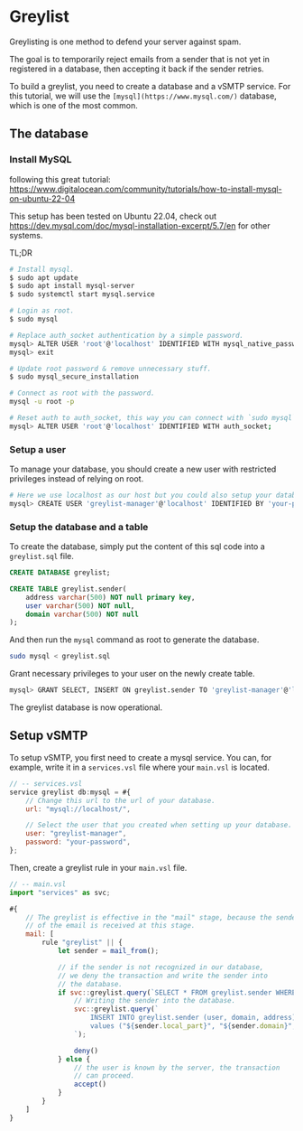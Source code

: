 # Greylist

Greylisting is one method to defend your server against spam.

The goal is to temporarily reject emails from a sender that is not yet in registered in a database, then accepting it back if the sender retries.

To build a greylist, you need to create a database and a vSMTP service. For this tutorial, we will use the `[mysql](https://www.mysql.com/)` database, which is one of the most common.

## The database

### Install MySQL

following this great tutorial: <https://www.digitalocean.com/community/tutorials/how-to-install-mysql-on-ubuntu-22-04>

This setup has been tested on Ubuntu 22.04, check out <https://dev.mysql.com/doc/mysql-installation-excerpt/5.7/en> for other systems.

TL;DR

```sh
# Install mysql.
$ sudo apt update
$ sudo apt install mysql-server
$ sudo systemctl start mysql.service

# Login as root.
$ sudo mysql

# Replace auth_socket authentication by a simple password.
mysql> ALTER USER 'root'@'localhost' IDENTIFIED WITH mysql_native_password BY 'your-password';
mysql> exit

# Update root password & remove unnecessary stuff.
$ sudo mysql_secure_installation

# Connect as root with the password.
mysql -u root -p

# Reset auth to auth_socket, this way you can connect with `sudo mysql`
mysql> ALTER USER 'root'@'localhost' IDENTIFIED WITH auth_socket;
```

### Setup a user

To manage your database, you should create a new user with restricted privileges instead of relying on root.

```sh
# Here we use localhost as our host but you could also setup your database on another server.
mysql> CREATE USER 'greylist-manager'@'localhost' IDENTIFIED BY 'your-password';
```

### Setup the database and a table

To create the database, simply put the content of this sql code into a `greylist.sql` file.

```sql
CREATE DATABASE greylist;

CREATE TABLE greylist.sender(
    address varchar(500) NOT null primary key,
    user varchar(500) NOT null,
    domain varchar(500) NOT null
);
```

And then run the `mysql` command as root to generate the database.

```sh
sudo mysql < greylist.sql
```

Grant necessary privileges to your user on the newly create table.

```sh
mysql> GRANT SELECT, INSERT ON greylist.sender TO 'greylist-manager'@'localhost';
```

The greylist database is now operational.

## Setup vSMTP

To setup vSMTP, you first need to create a mysql service. You can, for example, write it in a `services.vsl` file where your `main.vsl` is located.

```js
// -- services.vsl
service greylist db:mysql = #{
    // Change this url to the url of your database.
    url: "mysql://localhost/",

    // Select the user that you created when setting up your database.
    user: "greylist-manager",
    password: "your-password",
};
```

Then, create a greylist rule in your `main.vsl` file.

```js
// -- main.vsl
import "services" as svc;

#{
    // The greylist is effective in the "mail" stage, because the sender
    // of the email is received at this stage.
    mail: [
        rule "greylist" || {
            let sender = mail_from();

            // if the sender is not recognized in our database,
            // we deny the transaction and write the sender into
            // the database.
            if svc::greylist.query(`SELECT * FROM greylist.sender WHERE address = '${sender}';`) == [] {
                // Writing the sender into the database.
                svc::greylist.query(`
                    INSERT INTO greylist.sender (user, domain, address)
                    values ("${sender.local_part}", "${sender.domain}", "${sender}");
                `);

                deny()
            } else {
                // the user is known by the server, the transaction
                // can proceed.
                accept()
            }
        }
    ]
}
```
